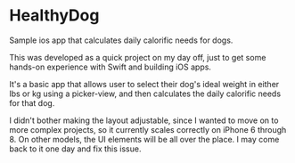 # HealthyDog
Sample ios app that calculates daily calorific needs for dogs. 

This was developed as a quick project on my day off, just to get some hands-on experience with Swift and building iOS apps. 

It's a basic app that allows user to select their dog's ideal weight in either lbs or kg using a picker-view, and then calculates the daily calorific needs for that dog.

I didn't bother making the layout adjustable, since I wanted to move on to more complex projects, so it currently scales correctly on iPhone 6 through 8. On other models, the UI elements will be all over the place. I may come back to it one day and fix this issue.
